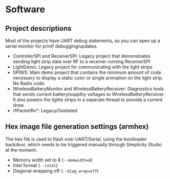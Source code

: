 # Software 

## Project descriptions

Most of the projects have UART debug statements, so you can open up a serial monitor for printf debugging/updates. 

- ControllerSPI and ReceiverSPI: Legacy project that demonstrates sending light strip data over RF to a receiver running ReceiverSPI 
- LightDemo: Legacy project for communicating with the light strips
- SPIWS: Main demo project that contains the minimum amount of code necessary to display a static color or single animation on the light strip. No Radio code. 
- WirelessBatteryMonitor and WirelessBatteryReceiver: Diagnostics tools that sends current battery/supplhy voltages to WirelessBatteryReceiver. 
It also powers the lights strips in a seperate thread to provide a current draw. 
- rfPacketRx*: Legacy/Outdated

## Hex image file generation settings (armhex)

The hex file is used to flash over UART/Serial, using the bootloader backdoor, which needs to be triggered manually through Simplicity Studio at the moment. 

- Memory width set to 8 (`--memwidth=8`)
- Intel format (`--intel`)
- Diagonal wrapping off (`--diag_wrap=off`)